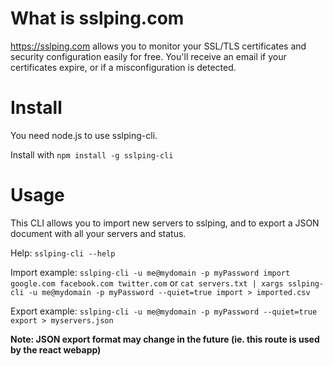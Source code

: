 # What is sslping.com

https://sslping.com allows you to monitor your SSL/TLS certificates and 
security configuration easily for free. You'll receive an email if your
certificates expire, or if a misconfiguration is detected.

# Install

You need node.js to use sslping-cli.

Install with `npm install -g sslping-cli`

# Usage

This CLI allows you to import new servers to sslping, and to export a JSON document with all your servers and status.

Help: `sslping-cli --help`

Import example: `sslping-cli -u me@mydomain -p myPassword import google.com facebook.com twitter.com`
or `cat servers.txt | xargs sslping-cli -u me@mydomain -p myPassword --quiet=true import > imported.csv` 

Export example: `sslping-cli -u me@mydomain -p myPassword --quiet=true export > myservers.json`

**Note: JSON export format may change in the future (ie. this route is used by the react webapp)**